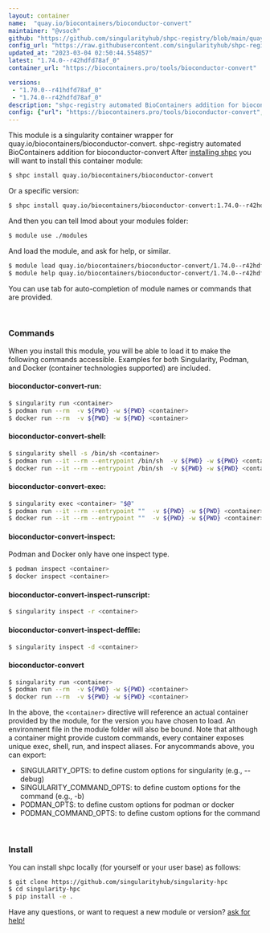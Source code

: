 ```yaml
---
layout: container
name:  "quay.io/biocontainers/bioconductor-convert"
maintainer: "@vsoch"
github: "https://github.com/singularityhub/shpc-registry/blob/main/quay.io/biocontainers/bioconductor-convert/container.yaml"
config_url: "https://raw.githubusercontent.com/singularityhub/shpc-registry/main/quay.io/biocontainers/bioconductor-convert/container.yaml"
updated_at: "2023-03-04 02:50:44.554857"
latest: "1.74.0--r42hdfd78af_0"
container_url: "https://biocontainers.pro/tools/bioconductor-convert"

versions:
 - "1.70.0--r41hdfd78af_0"
 - "1.74.0--r42hdfd78af_0"
description: "shpc-registry automated BioContainers addition for bioconductor-convert"
config: {"url": "https://biocontainers.pro/tools/bioconductor-convert", "maintainer": "@vsoch", "description": "shpc-registry automated BioContainers addition for bioconductor-convert", "latest": {"1.74.0--r42hdfd78af_0": "sha256:ae0476b172b742267f4dfd41b0a6ae378a7068c99f024f1299b2e20253895488"}, "tags": {"1.70.0--r41hdfd78af_0": "sha256:9eeb0b510b0f8c994feb75d9b2c37a7df19aed4a3fdd274cc567593c51197a53", "1.74.0--r42hdfd78af_0": "sha256:ae0476b172b742267f4dfd41b0a6ae378a7068c99f024f1299b2e20253895488"}, "docker": "quay.io/biocontainers/bioconductor-convert"}
---
```


This module is a singularity container wrapper for quay.io/biocontainers/bioconductor-convert.
shpc-registry automated BioContainers addition for bioconductor-convert
After [installing shpc](#install) you will want to install this container module:


```bash
$ shpc install quay.io/biocontainers/bioconductor-convert
```

Or a specific version:

```bash
$ shpc install quay.io/biocontainers/bioconductor-convert:1.74.0--r42hdfd78af_0
```

And then you can tell lmod about your modules folder:

```bash
$ module use ./modules
```

And load the module, and ask for help, or similar.

```bash
$ module load quay.io/biocontainers/bioconductor-convert/1.74.0--r42hdfd78af_0
$ module help quay.io/biocontainers/bioconductor-convert/1.74.0--r42hdfd78af_0
```

You can use tab for auto-completion of module names or commands that are provided.

<br>

### Commands

When you install this module, you will be able to load it to make the following commands accessible.
Examples for both Singularity, Podman, and Docker (container technologies supported) are included.

#### bioconductor-convert-run:

```bash
$ singularity run <container>
$ podman run --rm  -v ${PWD} -w ${PWD} <container>
$ docker run --rm  -v ${PWD} -w ${PWD} <container>
```

#### bioconductor-convert-shell:

```bash
$ singularity shell -s /bin/sh <container>
$ podman run --it --rm --entrypoint /bin/sh  -v ${PWD} -w ${PWD} <container>
$ docker run --it --rm --entrypoint /bin/sh  -v ${PWD} -w ${PWD} <container>
```

#### bioconductor-convert-exec:

```bash
$ singularity exec <container> "$@"
$ podman run --it --rm --entrypoint ""  -v ${PWD} -w ${PWD} <container> "$@"
$ docker run --it --rm --entrypoint ""  -v ${PWD} -w ${PWD} <container> "$@"
```

#### bioconductor-convert-inspect:

Podman and Docker only have one inspect type.

```bash
$ podman inspect <container>
$ docker inspect <container>
```

#### bioconductor-convert-inspect-runscript:

```bash
$ singularity inspect -r <container>
```

#### bioconductor-convert-inspect-deffile:

```bash
$ singularity inspect -d <container>
```



#### bioconductor-convert

```bash
$ singularity run <container>
$ podman run --rm  -v ${PWD} -w ${PWD} <container>
$ docker run --rm  -v ${PWD} -w ${PWD} <container>
```


In the above, the `<container>` directive will reference an actual container provided
by the module, for the version you have chosen to load. An environment file in the
module folder will also be bound. Note that although a container
might provide custom commands, every container exposes unique exec, shell, run, and
inspect aliases. For anycommands above, you can export:

 - SINGULARITY_OPTS: to define custom options for singularity (e.g., --debug)
 - SINGULARITY_COMMAND_OPTS: to define custom options for the command (e.g., -b)
 - PODMAN_OPTS: to define custom options for podman or docker
 - PODMAN_COMMAND_OPTS: to define custom options for the command

<br>

### Install

You can install shpc locally (for yourself or your user base) as follows:

```bash
$ git clone https://github.com/singularityhub/singularity-hpc
$ cd singularity-hpc
$ pip install -e .
```

Have any questions, or want to request a new module or version? [ask for help!](https://github.com/singularityhub/singularity-hpc/issues)
